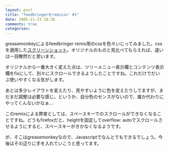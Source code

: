 ```yaml
---
layout: post
title: "feedbringerをremixin' #1"
date: 2005-11-23 18:30
comments: true
categories: 
---
```

<p class="entryBody">
greasemonkeyによるfeedbringer remix用のcssを色々いじってみました。cssを適用した<a href="/img/feedbringer.jpg" target="_blank">スクリーンショット</a>。オリジナルのものと見比べてもらえれば、違いは一目瞭然だと思います。
</p>

<p class="entryBody">
オリジナルから一番大きく変えた点は、ツリーメニュー表示欄とコンテンツ表示欄をfixにして、別々にスクロールできるようしたことですね。これだけでだいぶ使いやすくなる気がします。
</p>

<p class="entryBody">
あとは多少レイアウトを変えたり、見やすいように色を変えたりしてますが、まだまだ調整は必要な感じ。というか、自分色のセンスがないので、誰か代わりにやってくんないかなぁ…
</p>

<p class="entryBody">
このremixによる弊害としては、スペースキーでのスクロールができなくなることですね。どうもfirefoxだと、heightを固定してoverflow: autoでスクロールさせるようにすると、スペースキーがきかなくなるようです。
</p>

<p class="entryBody">
が、そこはgreasemonkeyなので、Javascriptでなんとでもできるでしょう。今後はその辺りに手を入れていこうと思ってます。
</p>